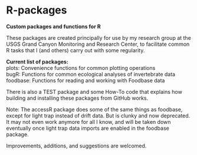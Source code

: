 # R-packages
**Custom packages and functions for R**

These packages are created principally for use by my research group at the USGS Grand Canyon Monitoring and Research Center, to facilitate common R tasks that I (and others) carry out with some regularity.  
  
__Current list of packages:__  
plots: Convenience functions for common plotting operations  
bugR: Functions for common ecological analyses of invertebrate data  
foodbase: Functions for reading and working with Foodbase data  

There is also a TEST package and some How-To code that explains how building and installing these packages from GitHub works.  

Note: The accessR package does some of the same things as foodbase, except for light trap instead of drift data. But is clunky and now deprecated. It may not even work anymore for all I know, and will be taken down eventually once light trap data imports are enabled in the foodbase package.  
  
Improvements, additions, and suggestions are welcomed.  
